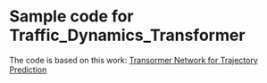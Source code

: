 # Sample code for Traffic_Dynamics_Transformer

The code is based on this work: [Transormer Network for Trajectory Prediction](https://arxiv.org/pdf/2003.08111.pdf)
